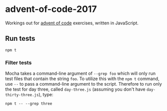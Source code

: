 # advent-of-code-2017

Workings out for [advent of code](http://adventofcode.com/) exercises, written in JavaScript.

## Run tests

`npm t`

### Filter tests

Mocha takes a command-line argument of `--grep foo` which will only run test files that contain the string `foo`. To utilize this with the `npm t` command, use `--` to pass a command-line argument to the script. Therefore to run only the test for day three, called `day-three.js` (assuming you don't have `day-thirty-three.js`), type:

```
npm t -- --grep three
```
